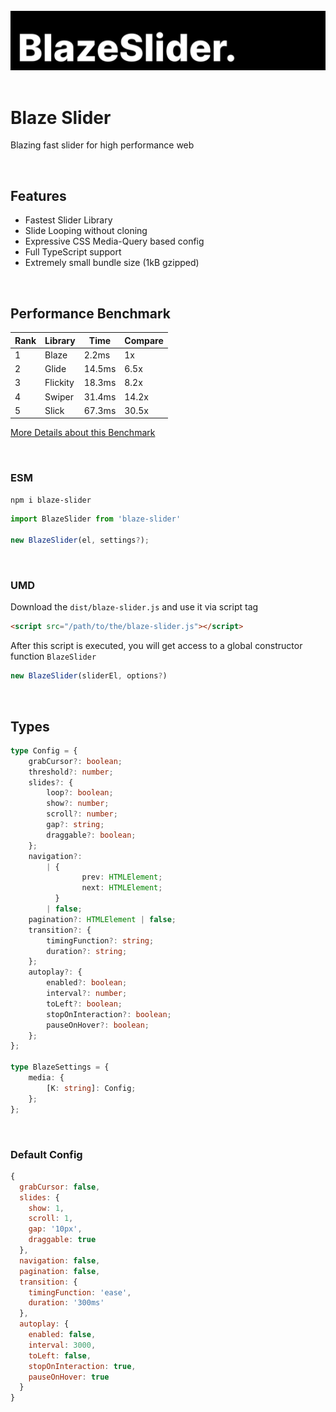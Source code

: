 <br />

<img src="assets/BlazeSlider.svg" />

<br />
<br />

# Blaze Slider

Blazing fast slider for high performance web

<br/>

## Features

- Fastest Slider Library
- Slide Looping without cloning
- Expressive CSS Media-Query based config
- Full TypeScript support
- Extremely small bundle size (1kB gzipped)

<br/>

## Performance Benchmark

| Rank | Library  | Time   | Compare |
| ---- | -------- | ------ | ------- |
| 1    | Blaze    | 2.2ms  | 1x      |
| 2    | Glide    | 14.5ms | 6.5x    |
| 3    | Flickity | 18.3ms | 8.2x    |
| 4    | Swiper   | 31.4ms | 14.2x   |
| 5    | Slick    | 67.3ms | 30.5x   |

[More Details about this Benchmark](https://github.com/blaze-slider/blaze-slider/tree/main/benchmark)

<br/>

### ESM

```bash
npm i blaze-slider
```

```javascript
import BlazeSlider from 'blaze-slider'

new BlazeSlider(el, settings?);
```

<br/>

### UMD

Download the `dist/blaze-slider.js` and use it via script tag

```html
<script src="/path/to/the/blaze-slider.js"></script>
```

After this script is executed, you will get access to a global constructor function `BlazeSlider`

```javascript
new BlazeSlider(sliderEl, options?)
```

<br/>

## Types

```typescript
type Config = {
	grabCursor?: boolean;
	threshold?: number;
	slides?: {
		loop?: boolean;
		show?: number;
		scroll?: number;
		gap?: string;
		draggable?: boolean;
	};
	navigation?:
		| {
				prev: HTMLElement;
				next: HTMLElement;
		  }
		| false;
	pagination?: HTMLElement | false;
	transition?: {
		timingFunction?: string;
		duration?: string;
	};
	autoplay?: {
		enabled?: boolean;
		interval?: number;
		toLeft?: boolean;
		stopOnInteraction?: boolean;
		pauseOnHover?: boolean;
	};
};

type BlazeSettings = {
	media: {
		[K: string]: Config;
	};
};
```

<br/>

### Default Config

```javascript
{
  grabCursor: false,
  slides: {
    show: 1,
    scroll: 1,
    gap: '10px',
    draggable: true
  },
  navigation: false,
  pagination: false,
  transition: {
    timingFunction: 'ease',
    duration: '300ms'
  },
  autoplay: {
    enabled: false,
    interval: 3000,
    toLeft: false,
    stopOnInteraction: true,
    pauseOnHover: true
  }
}
```
